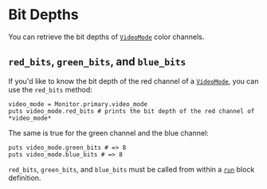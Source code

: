 # Bit Depths
You can retrieve the bit depths of [`VideoMode`](/deep-dive/monitor/video-modes.md) color channels.

## `red_bits`, `green_bits`, and `blue_bits`
If you'd like to know the bit depth of the red channel of a [`VideoMode`](/deep-dive/monitor/video-modes.md), you can use the `red_bits` method:

```crystal
video_mode = Monitor.primary.video_mode
puts video_mode.red_bits # prints the bit depth of the red channel of *video_mode*
```

The same is true for the green channel and the blue channel:

```crystal
puts video_mode.green_bits # => 8
puts video_mode.blue_bits # => 8
```
`red_bits`, `green_bits`, and `blue_bits` must be called from within a [`run`](/the-run-block.md) block definition.